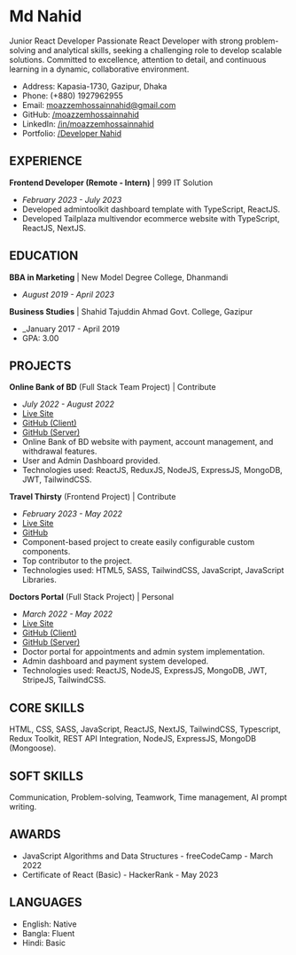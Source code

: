 # Md Nahid

Junior React Developer
Passionate React Developer with strong problem-solving and analytical skills, seeking a challenging role to develop scalable solutions. Committed to excellence, attention to detail, and continuous learning in a dynamic, collaborative environment.

- Address: Kapasia-1730, Gazipur, Dhaka
- Phone: (+880) 1927962955
- Email: moazzemhossainnahid@gmail.com
- GitHub: [/moazzemhossainnahid](https://github.com/moazzemhossainnahid)
- LinkedIn: [/in/moazzemhossainnahid](https://www.linkedin.com/in/moazzemhossainnahid/)
- Portfolio: [/Developer Nahid](https://developer-nahid.web.app/)

## EXPERIENCE

**Frontend Developer (Remote - Intern)** | 999 IT Solution

- _February 2023 - July 2023_
- Developed admintoolkit dashboard template with TypeScript, ReactJS.
- Developed Tailplaza multivendor ecommerce website with TypeScript, ReactJS, NextJS.

## EDUCATION

**BBA in Marketing** | New Model Degree College, Dhanmandi

- _August 2019 - April 2023_

**Business Studies** | Shahid Tajuddin Ahmad Govt. College, Gazipur

- _January 2017 - April 2019
- GPA: 3.00

## PROJECTS

**Online Bank of BD** (Full Stack Team Project) | Contribute

- _July 2022 - August 2022_
- [Live Site](Live-Site)
- [GitHub (Client)](GitHub-Client)
- [GitHub (Server)](GitHub-Server)
- Online Bank of BD website with payment, account management, and withdrawal features.
- User and Admin Dashboard provided.
- Technologies used: ReactJS, ReduxJS, NodeJS, ExpressJS, MongoDB, JWT, TailwindCSS.

**Travel Thirsty** (Frontend Project) | Contribute

- _February 2023 - May 2022_
- [Live Site](Live-Site)
- [GitHub](GitHub)
- Component-based project to create easily configurable custom components.
- Top contributor to the project.
- Technologies used: HTML5, SASS, TailwindCSS, JavaScript, JavaScript Libraries.

**Doctors Portal** (Full Stack Project) | Personal

- _March 2022 - May 2022_
- [Live Site](Live-Site)
- [GitHub (Client)](GitHub-Client)
- [GitHub (Server)](GitHub-Server)
- Doctor portal for appointments and admin system implementation.
- Admin dashboard and payment system developed.
- Technologies used: ReactJS, NodeJS, ExpressJS, MongoDB, JWT, StripeJS, TailwindCSS.

## CORE SKILLS

HTML, CSS, SASS, JavaScript, ReactJS, NextJS, TailwindCSS, Typescript, Redux Toolkit, REST API Integration, NodeJS, ExpressJS, MongoDB (Mongoose).

## SOFT SKILLS

Communication, Problem-solving, Teamwork, Time management, AI prompt writing.

## AWARDS

- JavaScript Algorithms and Data Structures - freeCodeCamp - March 2022
- Certificate of React (Basic) - HackerRank - May 2023

## LANGUAGES

- English: Native
- Bangla: Fluent
- Hindi: Basic
